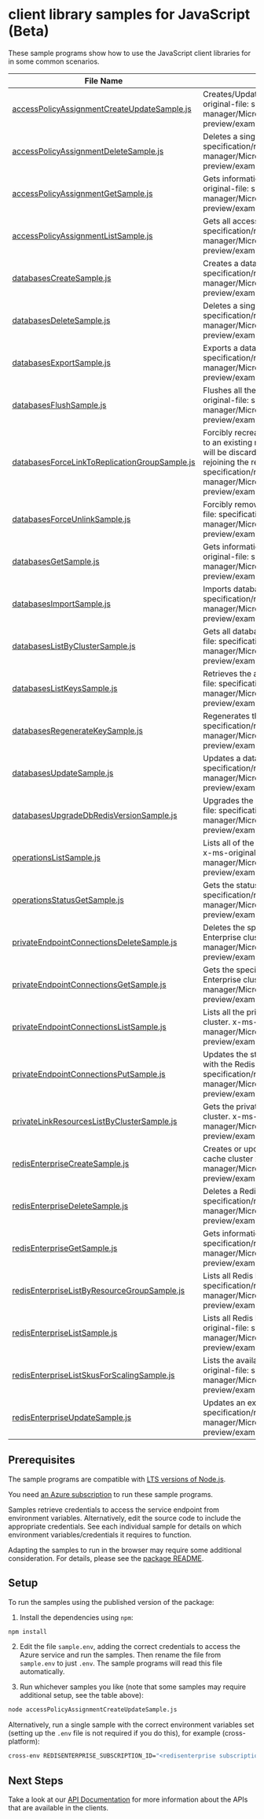 # client library samples for JavaScript (Beta)

These sample programs show how to use the JavaScript client libraries for in some common scenarios.

| **File Name**                                                                               | **Description**                                                                                                                                                                                                                                                                                                                                                                                                                           |
| ------------------------------------------------------------------------------------------- | ----------------------------------------------------------------------------------------------------------------------------------------------------------------------------------------------------------------------------------------------------------------------------------------------------------------------------------------------------------------------------------------------------------------------------------------- |
| [accessPolicyAssignmentCreateUpdateSample.js][accesspolicyassignmentcreateupdatesample]     | Creates/Updates a particular access policy assignment for a database x-ms-original-file: specification/redisenterprise/resource-manager/Microsoft.Cache/preview/2025-05-01-preview/examples/RedisEnterpriseAccessPolicyAssignmentCreateUpdate.json                                                                                                                                                                                        |
| [accessPolicyAssignmentDeleteSample.js][accesspolicyassignmentdeletesample]                 | Deletes a single access policy assignment. x-ms-original-file: specification/redisenterprise/resource-manager/Microsoft.Cache/preview/2025-05-01-preview/examples/RedisEnterpriseAccessPolicyAssignmentDelete.json                                                                                                                                                                                                                        |
| [accessPolicyAssignmentGetSample.js][accesspolicyassignmentgetsample]                       | Gets information about access policy assignment for database. x-ms-original-file: specification/redisenterprise/resource-manager/Microsoft.Cache/preview/2025-05-01-preview/examples/RedisEnterpriseAccessPolicyAssignmentGet.json                                                                                                                                                                                                        |
| [accessPolicyAssignmentListSample.js][accesspolicyassignmentlistsample]                     | Gets all access policy assignments.. x-ms-original-file: specification/redisenterprise/resource-manager/Microsoft.Cache/preview/2025-05-01-preview/examples/RedisEnterpriseAccessPolicyAssignmentsList.json                                                                                                                                                                                                                               |
| [databasesCreateSample.js][databasescreatesample]                                           | Creates a database x-ms-original-file: specification/redisenterprise/resource-manager/Microsoft.Cache/preview/2025-05-01-preview/examples/RedisEnterpriseDatabasesCreate.json                                                                                                                                                                                                                                                             |
| [databasesDeleteSample.js][databasesdeletesample]                                           | Deletes a single database x-ms-original-file: specification/redisenterprise/resource-manager/Microsoft.Cache/preview/2025-05-01-preview/examples/RedisEnterpriseDatabasesDelete.json                                                                                                                                                                                                                                                      |
| [databasesExportSample.js][databasesexportsample]                                           | Exports a database file from target database. x-ms-original-file: specification/redisenterprise/resource-manager/Microsoft.Cache/preview/2025-05-01-preview/examples/RedisEnterpriseDatabasesExport.json                                                                                                                                                                                                                                  |
| [databasesFlushSample.js][databasesflushsample]                                             | Flushes all the keys in this database and also from its linked databases. x-ms-original-file: specification/redisenterprise/resource-manager/Microsoft.Cache/preview/2025-05-01-preview/examples/RedisEnterpriseDatabasesFlush.json                                                                                                                                                                                                       |
| [databasesForceLinkToReplicationGroupSample.js][databasesforcelinktoreplicationgroupsample] | Forcibly recreates an existing database on the specified cluster, and rejoins it to an existing replication group. **IMPORTANT NOTE:** All data in this database will be discarded, and the database will temporarily be unavailable while rejoining the replication group. x-ms-original-file: specification/redisenterprise/resource-manager/Microsoft.Cache/preview/2025-05-01-preview/examples/RedisEnterpriseDatabasesForceLink.json |
| [databasesForceUnlinkSample.js][databasesforceunlinksample]                                 | Forcibly removes the link to the specified database resource. x-ms-original-file: specification/redisenterprise/resource-manager/Microsoft.Cache/preview/2025-05-01-preview/examples/RedisEnterpriseDatabasesForceUnlink.json                                                                                                                                                                                                             |
| [databasesGetSample.js][databasesgetsample]                                                 | Gets information about a database in a Redis Enterprise cluster. x-ms-original-file: specification/redisenterprise/resource-manager/Microsoft.Cache/preview/2025-05-01-preview/examples/RedisEnterpriseDatabasesGet.json                                                                                                                                                                                                                  |
| [databasesImportSample.js][databasesimportsample]                                           | Imports database files to target database. x-ms-original-file: specification/redisenterprise/resource-manager/Microsoft.Cache/preview/2025-05-01-preview/examples/RedisEnterpriseDatabasesImport.json                                                                                                                                                                                                                                     |
| [databasesListByClusterSample.js][databaseslistbyclustersample]                             | Gets all databases in the specified Redis Enterprise cluster. x-ms-original-file: specification/redisenterprise/resource-manager/Microsoft.Cache/preview/2025-05-01-preview/examples/RedisEnterpriseDatabasesListByCluster.json                                                                                                                                                                                                           |
| [databasesListKeysSample.js][databaseslistkeyssample]                                       | Retrieves the access keys for the Redis Enterprise database. x-ms-original-file: specification/redisenterprise/resource-manager/Microsoft.Cache/preview/2025-05-01-preview/examples/RedisEnterpriseDatabasesListKeys.json                                                                                                                                                                                                                 |
| [databasesRegenerateKeySample.js][databasesregeneratekeysample]                             | Regenerates the Redis Enterprise database's access keys. x-ms-original-file: specification/redisenterprise/resource-manager/Microsoft.Cache/preview/2025-05-01-preview/examples/RedisEnterpriseDatabasesRegenerateKey.json                                                                                                                                                                                                                |
| [databasesUpdateSample.js][databasesupdatesample]                                           | Updates a database x-ms-original-file: specification/redisenterprise/resource-manager/Microsoft.Cache/preview/2025-05-01-preview/examples/RedisEnterpriseDatabasesUpdate.json                                                                                                                                                                                                                                                             |
| [databasesUpgradeDbRedisVersionSample.js][databasesupgradedbredisversionsample]             | Upgrades the database Redis version to the latest available. x-ms-original-file: specification/redisenterprise/resource-manager/Microsoft.Cache/preview/2025-05-01-preview/examples/RedisEnterpriseDatabasesUpgradeDBRedisVersion.json                                                                                                                                                                                                    |
| [operationsListSample.js][operationslistsample]                                             | Lists all of the available REST API operations of the Microsoft.Cache provider. x-ms-original-file: specification/redisenterprise/resource-manager/Microsoft.Cache/preview/2025-05-01-preview/examples/OperationsList.json                                                                                                                                                                                                                |
| [operationsStatusGetSample.js][operationsstatusgetsample]                                   | Gets the status of operation. x-ms-original-file: specification/redisenterprise/resource-manager/Microsoft.Cache/preview/2025-05-01-preview/examples/OperationsStatusGet.json                                                                                                                                                                                                                                                             |
| [privateEndpointConnectionsDeleteSample.js][privateendpointconnectionsdeletesample]         | Deletes the specified private endpoint connection associated with the Redis Enterprise cluster. x-ms-original-file: specification/redisenterprise/resource-manager/Microsoft.Cache/preview/2025-05-01-preview/examples/RedisEnterpriseDeletePrivateEndpointConnection.json                                                                                                                                                                |
| [privateEndpointConnectionsGetSample.js][privateendpointconnectionsgetsample]               | Gets the specified private endpoint connection associated with the Redis Enterprise cluster. x-ms-original-file: specification/redisenterprise/resource-manager/Microsoft.Cache/preview/2025-05-01-preview/examples/RedisEnterpriseGetPrivateEndpointConnection.json                                                                                                                                                                      |
| [privateEndpointConnectionsListSample.js][privateendpointconnectionslistsample]             | Lists all the private endpoint connections associated with the Redis Enterprise cluster. x-ms-original-file: specification/redisenterprise/resource-manager/Microsoft.Cache/preview/2025-05-01-preview/examples/RedisEnterpriseListPrivateEndpointConnections.json                                                                                                                                                                        |
| [privateEndpointConnectionsPutSample.js][privateendpointconnectionsputsample]               | Updates the state of the specified private endpoint connection associated with the Redis Enterprise cluster. x-ms-original-file: specification/redisenterprise/resource-manager/Microsoft.Cache/preview/2025-05-01-preview/examples/RedisEnterprisePutPrivateEndpointConnection.json                                                                                                                                                      |
| [privateLinkResourcesListByClusterSample.js][privatelinkresourceslistbyclustersample]       | Gets the private link resources that need to be created for a Redis Enterprise cluster. x-ms-original-file: specification/redisenterprise/resource-manager/Microsoft.Cache/preview/2025-05-01-preview/examples/RedisEnterpriseListPrivateLinkResources.json                                                                                                                                                                               |
| [redisEnterpriseCreateSample.js][redisenterprisecreatesample]                               | Creates or updates an existing (overwrite/recreate, with potential downtime) cache cluster x-ms-original-file: specification/redisenterprise/resource-manager/Microsoft.Cache/preview/2025-05-01-preview/examples/RedisEnterpriseCreate.json                                                                                                                                                                                              |
| [redisEnterpriseDeleteSample.js][redisenterprisedeletesample]                               | Deletes a Redis Enterprise cache cluster. x-ms-original-file: specification/redisenterprise/resource-manager/Microsoft.Cache/preview/2025-05-01-preview/examples/RedisEnterpriseDelete.json                                                                                                                                                                                                                                               |
| [redisEnterpriseGetSample.js][redisenterprisegetsample]                                     | Gets information about a Redis Enterprise cluster x-ms-original-file: specification/redisenterprise/resource-manager/Microsoft.Cache/preview/2025-05-01-preview/examples/RedisEnterpriseGet.json                                                                                                                                                                                                                                          |
| [redisEnterpriseListByResourceGroupSample.js][redisenterpriselistbyresourcegroupsample]     | Lists all Redis Enterprise clusters in a resource group. x-ms-original-file: specification/redisenterprise/resource-manager/Microsoft.Cache/preview/2025-05-01-preview/examples/RedisEnterpriseListByResourceGroup.json                                                                                                                                                                                                                   |
| [redisEnterpriseListSample.js][redisenterpriselistsample]                                   | Lists all Redis Enterprise clusters in the specified subscription. x-ms-original-file: specification/redisenterprise/resource-manager/Microsoft.Cache/preview/2025-05-01-preview/examples/RedisEnterpriseList.json                                                                                                                                                                                                                        |
| [redisEnterpriseListSkusForScalingSample.js][redisenterpriselistskusforscalingsample]       | Lists the available SKUs for scaling the Redis Enterprise cluster. x-ms-original-file: specification/redisenterprise/resource-manager/Microsoft.Cache/preview/2025-05-01-preview/examples/RedisEnterpriseListSkusForScaling.json                                                                                                                                                                                                          |
| [redisEnterpriseUpdateSample.js][redisenterpriseupdatesample]                               | Updates an existing Redis Enterprise cluster x-ms-original-file: specification/redisenterprise/resource-manager/Microsoft.Cache/preview/2025-05-01-preview/examples/RedisEnterpriseUpdate.json                                                                                                                                                                                                                                            |

## Prerequisites

The sample programs are compatible with [LTS versions of Node.js](https://github.com/nodejs/release#release-schedule).

You need [an Azure subscription][freesub] to run these sample programs.

Samples retrieve credentials to access the service endpoint from environment variables. Alternatively, edit the source code to include the appropriate credentials. See each individual sample for details on which environment variables/credentials it requires to function.

Adapting the samples to run in the browser may require some additional consideration. For details, please see the [package README][package].

## Setup

To run the samples using the published version of the package:

1. Install the dependencies using `npm`:

```bash
npm install
```

2. Edit the file `sample.env`, adding the correct credentials to access the Azure service and run the samples. Then rename the file from `sample.env` to just `.env`. The sample programs will read this file automatically.

3. Run whichever samples you like (note that some samples may require additional setup, see the table above):

```bash
node accessPolicyAssignmentCreateUpdateSample.js
```

Alternatively, run a single sample with the correct environment variables set (setting up the `.env` file is not required if you do this), for example (cross-platform):

```bash
cross-env REDISENTERPRISE_SUBSCRIPTION_ID="<redisenterprise subscription id>" REDISENTERPRISE_RESOURCE_GROUP="<redisenterprise resource group>" node accessPolicyAssignmentCreateUpdateSample.js
```

## Next Steps

Take a look at our [API Documentation][apiref] for more information about the APIs that are available in the clients.

[accesspolicyassignmentcreateupdatesample]: https://github.com/Azure/azure-sdk-for-js/blob/main/sdk/redisenterprise/arm-redisenterprisecache/samples/v4-beta/javascript/accessPolicyAssignmentCreateUpdateSample.js
[accesspolicyassignmentdeletesample]: https://github.com/Azure/azure-sdk-for-js/blob/main/sdk/redisenterprise/arm-redisenterprisecache/samples/v4-beta/javascript/accessPolicyAssignmentDeleteSample.js
[accesspolicyassignmentgetsample]: https://github.com/Azure/azure-sdk-for-js/blob/main/sdk/redisenterprise/arm-redisenterprisecache/samples/v4-beta/javascript/accessPolicyAssignmentGetSample.js
[accesspolicyassignmentlistsample]: https://github.com/Azure/azure-sdk-for-js/blob/main/sdk/redisenterprise/arm-redisenterprisecache/samples/v4-beta/javascript/accessPolicyAssignmentListSample.js
[databasescreatesample]: https://github.com/Azure/azure-sdk-for-js/blob/main/sdk/redisenterprise/arm-redisenterprisecache/samples/v4-beta/javascript/databasesCreateSample.js
[databasesdeletesample]: https://github.com/Azure/azure-sdk-for-js/blob/main/sdk/redisenterprise/arm-redisenterprisecache/samples/v4-beta/javascript/databasesDeleteSample.js
[databasesexportsample]: https://github.com/Azure/azure-sdk-for-js/blob/main/sdk/redisenterprise/arm-redisenterprisecache/samples/v4-beta/javascript/databasesExportSample.js
[databasesflushsample]: https://github.com/Azure/azure-sdk-for-js/blob/main/sdk/redisenterprise/arm-redisenterprisecache/samples/v4-beta/javascript/databasesFlushSample.js
[databasesforcelinktoreplicationgroupsample]: https://github.com/Azure/azure-sdk-for-js/blob/main/sdk/redisenterprise/arm-redisenterprisecache/samples/v4-beta/javascript/databasesForceLinkToReplicationGroupSample.js
[databasesforceunlinksample]: https://github.com/Azure/azure-sdk-for-js/blob/main/sdk/redisenterprise/arm-redisenterprisecache/samples/v4-beta/javascript/databasesForceUnlinkSample.js
[databasesgetsample]: https://github.com/Azure/azure-sdk-for-js/blob/main/sdk/redisenterprise/arm-redisenterprisecache/samples/v4-beta/javascript/databasesGetSample.js
[databasesimportsample]: https://github.com/Azure/azure-sdk-for-js/blob/main/sdk/redisenterprise/arm-redisenterprisecache/samples/v4-beta/javascript/databasesImportSample.js
[databaseslistbyclustersample]: https://github.com/Azure/azure-sdk-for-js/blob/main/sdk/redisenterprise/arm-redisenterprisecache/samples/v4-beta/javascript/databasesListByClusterSample.js
[databaseslistkeyssample]: https://github.com/Azure/azure-sdk-for-js/blob/main/sdk/redisenterprise/arm-redisenterprisecache/samples/v4-beta/javascript/databasesListKeysSample.js
[databasesregeneratekeysample]: https://github.com/Azure/azure-sdk-for-js/blob/main/sdk/redisenterprise/arm-redisenterprisecache/samples/v4-beta/javascript/databasesRegenerateKeySample.js
[databasesupdatesample]: https://github.com/Azure/azure-sdk-for-js/blob/main/sdk/redisenterprise/arm-redisenterprisecache/samples/v4-beta/javascript/databasesUpdateSample.js
[databasesupgradedbredisversionsample]: https://github.com/Azure/azure-sdk-for-js/blob/main/sdk/redisenterprise/arm-redisenterprisecache/samples/v4-beta/javascript/databasesUpgradeDbRedisVersionSample.js
[operationslistsample]: https://github.com/Azure/azure-sdk-for-js/blob/main/sdk/redisenterprise/arm-redisenterprisecache/samples/v4-beta/javascript/operationsListSample.js
[operationsstatusgetsample]: https://github.com/Azure/azure-sdk-for-js/blob/main/sdk/redisenterprise/arm-redisenterprisecache/samples/v4-beta/javascript/operationsStatusGetSample.js
[privateendpointconnectionsdeletesample]: https://github.com/Azure/azure-sdk-for-js/blob/main/sdk/redisenterprise/arm-redisenterprisecache/samples/v4-beta/javascript/privateEndpointConnectionsDeleteSample.js
[privateendpointconnectionsgetsample]: https://github.com/Azure/azure-sdk-for-js/blob/main/sdk/redisenterprise/arm-redisenterprisecache/samples/v4-beta/javascript/privateEndpointConnectionsGetSample.js
[privateendpointconnectionslistsample]: https://github.com/Azure/azure-sdk-for-js/blob/main/sdk/redisenterprise/arm-redisenterprisecache/samples/v4-beta/javascript/privateEndpointConnectionsListSample.js
[privateendpointconnectionsputsample]: https://github.com/Azure/azure-sdk-for-js/blob/main/sdk/redisenterprise/arm-redisenterprisecache/samples/v4-beta/javascript/privateEndpointConnectionsPutSample.js
[privatelinkresourceslistbyclustersample]: https://github.com/Azure/azure-sdk-for-js/blob/main/sdk/redisenterprise/arm-redisenterprisecache/samples/v4-beta/javascript/privateLinkResourcesListByClusterSample.js
[redisenterprisecreatesample]: https://github.com/Azure/azure-sdk-for-js/blob/main/sdk/redisenterprise/arm-redisenterprisecache/samples/v4-beta/javascript/redisEnterpriseCreateSample.js
[redisenterprisedeletesample]: https://github.com/Azure/azure-sdk-for-js/blob/main/sdk/redisenterprise/arm-redisenterprisecache/samples/v4-beta/javascript/redisEnterpriseDeleteSample.js
[redisenterprisegetsample]: https://github.com/Azure/azure-sdk-for-js/blob/main/sdk/redisenterprise/arm-redisenterprisecache/samples/v4-beta/javascript/redisEnterpriseGetSample.js
[redisenterpriselistbyresourcegroupsample]: https://github.com/Azure/azure-sdk-for-js/blob/main/sdk/redisenterprise/arm-redisenterprisecache/samples/v4-beta/javascript/redisEnterpriseListByResourceGroupSample.js
[redisenterpriselistsample]: https://github.com/Azure/azure-sdk-for-js/blob/main/sdk/redisenterprise/arm-redisenterprisecache/samples/v4-beta/javascript/redisEnterpriseListSample.js
[redisenterpriselistskusforscalingsample]: https://github.com/Azure/azure-sdk-for-js/blob/main/sdk/redisenterprise/arm-redisenterprisecache/samples/v4-beta/javascript/redisEnterpriseListSkusForScalingSample.js
[redisenterpriseupdatesample]: https://github.com/Azure/azure-sdk-for-js/blob/main/sdk/redisenterprise/arm-redisenterprisecache/samples/v4-beta/javascript/redisEnterpriseUpdateSample.js
[apiref]: https://learn.microsoft.com/javascript/api/@azure/arm-redisenterprisecache?view=azure-node-preview
[freesub]: https://azure.microsoft.com/free/
[package]: https://github.com/Azure/azure-sdk-for-js/tree/main/sdk/redisenterprise/arm-redisenterprisecache/README.md
